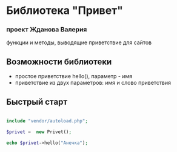# Библиотека "Привет"
### проект Жданова Валерия

функции и методы, выводящие приветствие для сайтов

## Возможности библиотеки
* простое приветствие hello(), параметр - имя
* приветствие из двух параметров: имя и слово приветствия

## Быстрый старт

```php

include "vendor/autoload.php";

$privet =  new Privet();

echo $privet->hello("Анечка");


```